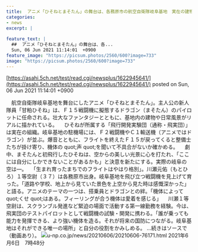 ```yaml
---
title:  アニメ「ひそねとまそたん」の舞台は、各務原市の航空自衛隊岐阜基地　実在の建物や組織も  
categories:
- news
excerpt: |
  
feature_text: |
  ##  アニメ「ひそねとまそたん」の舞台は、各...
  Sun, 06 Jun 2021 11:14:01  +0900
feature_image: "https://picsum.photos/2560/600?image=733"
image: "https://picsum.photos/2560/600?image=733"
---
```


[https://asahi.5ch.net/test/read.cgi/newsplus/1622945641/](https://asahi.5ch.net/test/read.cgi/newsplus/1622945641/)
posted on Sun, 06 Jun 2021 11:14:01  +0900

<!--more-->

　航空自衛隊岐阜基地を舞台にしたアニメ「ひそねとまそたん」。主人公の新人隊員「甘粕ひそね」は、Ｆ１５戦闘機に擬態するドラゴン（まそたん）のパイロットに任命される。壮大なファンタジーとともに、基地内の建物や日常風景がリアルに描かれている。 　ひそねが所属する「飛行開発実験団（通称・飛実団）」は実在の組織。岐阜基地の駐機場には、Ｆ２戦闘機やＣ１輸送機（アニメではドラゴン）が並ぶ。爆音とともに、フライトを終えたＦ１５が戻ってくると整備士たちが掛け寄り、機体の quot;声 quot;を聞いて不具合がないか確かめる。 　劇中、まそたんと初飛行したひそねは、空からの美しい光景に心を打たれ、「ここには自分にしかできないことがあるかも」と決意を新たにする。実際の岐阜の空は—。 　「生まれ育ったまちでのフライトはやはり格別」。川瀬元佑（もとひろ）１等空尉（３７）は各務原市出身。岐阜基地を飛び立つ戦闘機を見上げて育った。「道路や学校、地上から見ていた景色を上空から見た時は感慨深かった」と語る。アニメのテーマの一つは、搭乗員とドラゴンとの絆。「機体によって quot;くせ quot;はある。フィーリングが合う機体は愛着を感じる」 　川瀬１等空尉は、スクランブル発進など緊迫の場面で活動する第一線勤務を経験。今は、飛実団のテストパイロットとして戦闘機の試験・開発に携わる。「誰が乗っても能力を発揮できる、より強い機体を造る。それが将来の国防につながる。岐阜基地はそれができる唯一の場所」と自分の役割をかみしめる。 …続きはソースで（動画あり）。 ![](https://www.gif)u-np.co.jp/news/20210606/20210606-76171.html 2021年6月6日　7時48分
